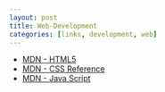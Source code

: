 ```yaml
---
layout: post
title: Web-Development
categories: [links, development, web]
---
```


- [MDN - HTML5](https://developer.mozilla.org/en/HTML/HTML5)
- [MDN - CSS Reference](https://developer.mozilla.org/en/CSS/CSS_Reference)
- [MDN - Java Script](https://developer.mozilla.org/en/JavaScript)
